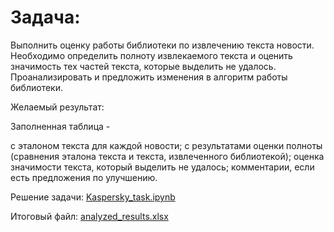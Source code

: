 # Задача:

Выполнить оценку работы библиотеки по извлечению текста новости. Необходимо определить полноту извлекаемого текста и оценить значимость тех частей текста, которые выделить не удалось. Проанализировать и предложить изменения в алгоритм работы библиотеки.

Желаемый результат:

Заполненная таблица -

с эталоном текста для каждой новости;
с результатами оценки полноты (сравнения эталона текста и текста, извлеченного библиотекой);
оценка значимости текста, который выделить не удалось;
комментарии, если есть предложения по улучшению.

Решение задачи: [Kaspersky_task.ipynb](https://github.com/NatalikaOne/Test_tasks/blob/main/Kaspersky/Kaspersky_task.ipynb)

Итоговый файл: [analyzed_results.xlsx](https://github.com/NatalikaOne/Test_tasks/blob/main/Kaspersky/analyzed_results.xlsx)
